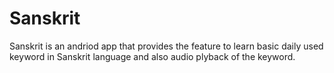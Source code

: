 # Sanskrit
Sanskrit is an andriod app that provides the feature to learn basic daily used keyword in Sanskrit language and also audio plyback of the keyword.
